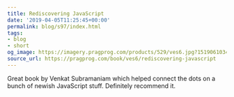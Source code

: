 ```yaml
---
title: Rediscovering JavaScript
date: '2019-04-05T11:25:45+00:00'
permalink: blog/s97/index.html
tags:
- blog
- short
og_image: https://imagery.pragprog.com/products/529/ves6.jpg?1519061034
source_url: https://pragprog.com/book/ves6/rediscovering-javascript
---
```


Great book by Venkat Subramaniam which helped connect the dots on a bunch of newish JavaScript stuff. Definitely recommend it.
